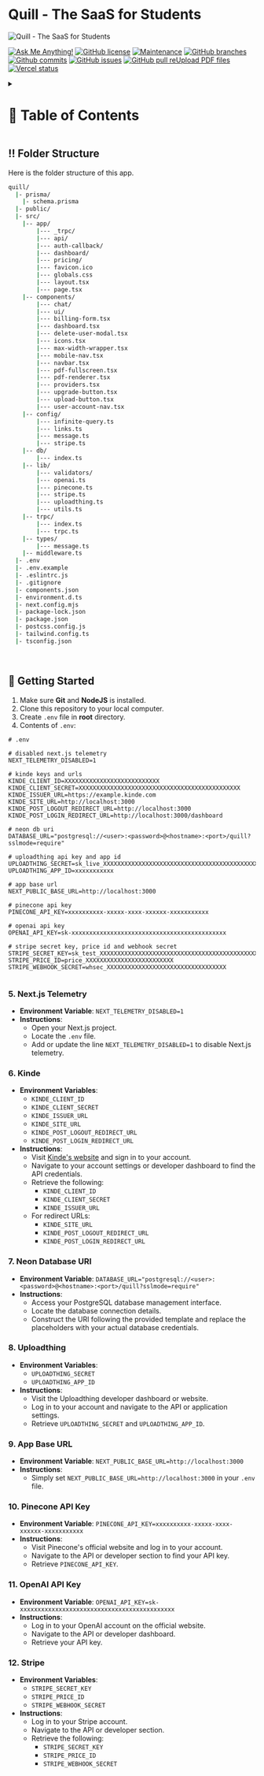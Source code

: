 <a name="readme-top"></a>

# Quill - The SaaS for Students

![Quill - The SaaS for Students](/.github/images/img_main.png "Quill - The SaaS for Students")

[![Ask Me Anything!](https://flat.badgen.net/static/Ask%20me/anything?icon=github&color=black&scale=1.01)](https://github.com/sanidhyy "Ask Me Anything!")
[![GitHub license](https://flat.badgen.net/github/license/sanidhyy/quill?icon=github&color=black&scale=1.01)](https://github.com/sanidhyy/quill/blob/main/LICENSE "GitHub license")
[![Maintenance](https://flat.badgen.net/static/Maintained/yes?icon=github&color=black&scale=1.01)](https://github.com/sanidhyy/quill/commits/main "Maintenance")
[![GitHub branches](https://flat.badgen.net/github/branches/sanidhyy/quill?icon=github&color=black&scale=1.01)](https://github.com/sanidhyy/quill/branches "GitHub branches")
[![Github commits](https://flat.badgen.net/github/commits/sanidhyy/quill?icon=github&color=black&scale=1.01)](https://github.com/sanidhyy/quill/commits "Github commits")
[![GitHub issues](https://flat.badgen.net/github/issues/sanidhyy/quill?icon=github&color=black&scale=1.01)](https://github.com/sanidhyy/quill/issues "GitHub issues")
[![GitHub pull reUpload PDF files](https://flat.badgen.net/github/prs/sanidhyy/quill?icon=github&color=black&scale=1.01)](https://github.com/sanidhyy/quill/pulls "GitHub pull reUpload PDF files")
[![Vercel status](https://img.shields.io/badge/Vercel-000000?style=for-the-badge&logo=vercel&logoColor=white)](https://ai-quill.vercel.app/ "Vercel status")

<!-- Table of Contents -->
<details>

<summary>

# :notebook_with_decorative_cover: Table of Contents

</summary>

- [Folder Structure](#bangbang-folder-structure)
- [Getting Started](#toolbox-getting-started)
- [Screenshots](#camera-screenshots)
- [Tech Stack](#gear-tech-stack)
- [Stats](#wrench-stats)
- [Contribute](#raised_hands-contribute)
- [Acknowledgements](#gem-acknowledgements)
- [Buy Me a Coffee](#coffee-buy-me-a-coffee)
- [Follow Me](#rocket-follow-me)
- [Learn More](#books-learn-more)
- [Deploy on Vercel](#page_with_curl-deploy-on-vercel)
- [Give A Star](#star-give-a-star)
- [Star History](#star2-star-history)
- [Give A Star](#star-give-a-star)

</details>

## :bangbang: Folder Structure

Here is the folder structure of this app.

```bash
quill/
  |- prisma/
    |- schema.prisma
  |- public/
  |- src/
    |-- app/
        |--- _trpc/
        |--- api/
        |--- auth-callback/
        |--- dashboard/
        |--- pricing/
        |--- favicon.ico
        |--- globals.css
        |--- layout.tsx
        |--- page.tsx
    |-- components/
        |--- chat/
        |--- ui/
        |--- billing-form.tsx
        |--- dashboard.tsx
        |--- delete-user-modal.tsx
        |--- icons.tsx
        |--- max-width-wrapper.tsx
        |--- mobile-nav.tsx
        |--- navbar.tsx
        |--- pdf-fullscreen.tsx
        |--- pdf-renderer.tsx
        |--- providers.tsx
        |--- upgrade-button.tsx
        |--- upload-button.tsx
        |--- user-account-nav.tsx
    |-- config/
        |--- infinite-query.ts
        |--- links.ts
        |--- message.ts
        |--- stripe.ts
    |-- db/
        |--- index.ts
    |-- lib/
        |--- validators/
        |--- openai.ts
        |--- pinecone.ts
        |--- stripe.ts
        |--- uploadthing.ts
        |--- utils.ts
    |-- trpc/
        |--- index.ts
        |--- trpc.ts
    |-- types/
        |--- message.ts
    |-- middleware.ts
  |- .env
  |- .env.example
  |- .eslintrc.js
  |- .gitignore
  |- components.json
  |- environment.d.ts
  |- next.config.mjs
  |- package-lock.json
  |- package.json
  |- postcss.config.js
  |- tailwind.config.ts
  |- tsconfig.json
```

<br />

## :toolbox: Getting Started

1. Make sure **Git** and **NodeJS** is installed.
2. Clone this repository to your local computer.
3. Create `.env` file in **root** directory.
4. Contents of `.env`:

```env
# .env

# disabled next.js telemetry
NEXT_TELEMETRY_DISABLED=1

# kinde keys and urls
KINDE_CLIENT_ID=XXXXXXXXXXXXXXXXXXXXXXXXXXX
KINDE_CLIENT_SECRET=XXXXXXXXXXXXXXXXXXXXXXXXXXXXXXXXXXXXXXXXXXXXXX
KINDE_ISSUER_URL=https://example.kinde.com
KINDE_SITE_URL=http://localhost:3000
KINDE_POST_LOGOUT_REDIRECT_URL=http://localhost:3000
KINDE_POST_LOGIN_REDIRECT_URL=http://localhost:3000/dashboard

# neon db uri
DATABASE_URL="postgresql://<user>:<password>@<hostname>:<port>/quill?sslmode=require"

# uploadthing api key and app id
UPLOADTHING_SECRET=sk_live_XXXXXXXXXXXXXXXXXXXXXXXXXXXXXXXXXXXXXXXXXXXXXXXXXXXXXXXXXXXXXXXXXXXXX
UPLOADTHING_APP_ID=xxxxxxxxxxx

# app base url
NEXT_PUBLIC_BASE_URL=http://localhost:3000

# pinecone api key
PINECONE_API_KEY=xxxxxxxxxx-xxxxx-xxxx-xxxxxx-xxxxxxxxxxx

# openai api key
OPENAI_API_KEY=sk-xxxxxxxxxxxxxxxxxxxxxxxxxxxxxxxxxxxxxxxxxxxx

# stripe secret key, price id and webhook secret
STRIPE_SECRET_KEY=sk_test_XXXXXXXXXXXXXXXXXXXXXXXXXXXXXXXXXXXXXXXXXXXXXXXXXXXXXXXXXXXXXXXXXXXX
STRIPE_PRICE_ID=price_XXXXXXXXXXXXXXXXXXXXXXXXX
STRIPE_WEBHOOK_SECRET=whsec_XXXXXXXXXXXXXXXXXXXXXXXXXXXXXXXXXX


```

### 5. Next.js Telemetry

- **Environment Variable**: `NEXT_TELEMETRY_DISABLED=1`
- **Instructions**:
  - Open your Next.js project.
  - Locate the `.env` file.
  - Add or update the line `NEXT_TELEMETRY_DISABLED=1` to disable Next.js telemetry.

### 6. Kinde

- **Environment Variables**:
  - `KINDE_CLIENT_ID`
  - `KINDE_CLIENT_SECRET`
  - `KINDE_ISSUER_URL`
  - `KINDE_SITE_URL`
  - `KINDE_POST_LOGOUT_REDIRECT_URL`
  - `KINDE_POST_LOGIN_REDIRECT_URL`
- **Instructions**:
  - Visit [Kinde's website](https://example.kinde.com) and sign in to your account.
  - Navigate to your account settings or developer dashboard to find the API credentials.
  - Retrieve the following:
    - `KINDE_CLIENT_ID`
    - `KINDE_CLIENT_SECRET`
    - `KINDE_ISSUER_URL`
  - For redirect URLs:
    - `KINDE_SITE_URL`
    - `KINDE_POST_LOGOUT_REDIRECT_URL`
    - `KINDE_POST_LOGIN_REDIRECT_URL`

### 7. Neon Database URI

- **Environment Variable**: `DATABASE_URL="postgresql://<user>:<password>@<hostname>:<port>/quill?sslmode=require"`
- **Instructions**:
  - Access your PostgreSQL database management interface.
  - Locate the database connection details.
  - Construct the URI following the provided template and replace the placeholders with your actual database credentials.

### 8. Uploadthing

- **Environment Variables**:
  - `UPLOADTHING_SECRET`
  - `UPLOADTHING_APP_ID`
- **Instructions**:
  - Visit the Uploadthing developer dashboard or website.
  - Log in to your account and navigate to the API or application settings.
  - Retrieve `UPLOADTHING_SECRET` and `UPLOADTHING_APP_ID`.

### 9. App Base URL

- **Environment Variable**: `NEXT_PUBLIC_BASE_URL=http://localhost:3000`
- **Instructions**:
  - Simply set `NEXT_PUBLIC_BASE_URL=http://localhost:3000` in your `.env` file.

### 10. Pinecone API Key

- **Environment Variable**: `PINECONE_API_KEY=xxxxxxxxxx-xxxxx-xxxx-xxxxxx-xxxxxxxxxxx`
- **Instructions**:
  - Visit Pinecone's official website and log in to your account.
  - Navigate to the API or developer section to find your API key.
  - Retrieve `PINECONE_API_KEY`.

### 11. OpenAI API Key

- **Environment Variable**: `OPENAI_API_KEY=sk-xxxxxxxxxxxxxxxxxxxxxxxxxxxxxxxxxxxxxxxxxxxx`
- **Instructions**:
  - Log in to your OpenAI account on the official website.
  - Navigate to the API or developer dashboard.
  - Retrieve your API key.

### 12. Stripe

- **Environment Variables**:
  - `STRIPE_SECRET_KEY`
  - `STRIPE_PRICE_ID`
  - `STRIPE_WEBHOOK_SECRET`
- **Instructions**:
  - Log in to your Stripe account.
  - Navigate to the API or developer section.
  - Retrieve the following:
    - `STRIPE_SECRET_KEY`
    - `STRIPE_PRICE_ID`
    - `STRIPE_WEBHOOK_SECRET`


